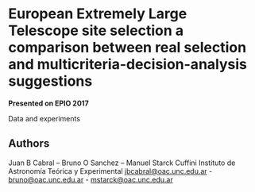 # European Extremely Large Telescope site selection a comparison between real selection and multicriteria-decision-analysis suggestions

**Presented on EPIO 2017**

Data and experiments

## Authors

Juan B Cabral – Bruno O Sanchez – Manuel Starck Cuffini
Instituto de Astronomía Teórica y Experimental
jbcabral@oac.unc.edu.ar - bruno@oac.unc.edu.ar - mstarck@oac.unc.edu.ar
